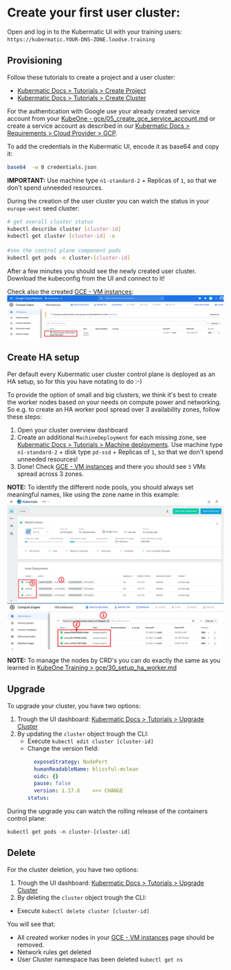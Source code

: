 # Create your first user cluster:

Open and log in to the Kubermatic UI with your training users: `https://kubermatic.YOUR-DNS-ZONE.loodse.training`

## Provisioning

Follow these tutorials to create a project and a user cluster:
- [Kubermatic Docs > Tutorials > Create Project](https://docs.kubermatic.com/kubermatic/master/tutorials/01-create-project)
- [Kubermatic Docs > Tutorials > Create Cluster](https://docs.kubermatic.com/kubermatic/master/tutorials/03-create-cluster/)

For the authentication with Google use your already created service account from your [KubeOne - gce/05_create_gce_service_account.md](../../kubeone/gce/05_create_gce_service_account.md) or create a service account as described in our [Kubermatic Docs > Requirements > Cloud Provider > GCP](https://docs.kubermatic.com/kubermatic/master/requirements/cloud_provider/_gcp/).

To add the credentials in the Kubermatic UI, encode it as base64 and copy it:
```bash
base64  -w 0 credentials.json
```
**IMPORTANT:** Use machine type `n1-standard-2` + Replicas of `1`, so that we don't spend unneeded resources.

During the creation of the user cluster you can watch the status in your `europe-west` seed cluster:
```bash
# get overall cluster status
kubectl describe cluster [cluster-id]
kubectl get cluster [cluster-id] -o

#see the control plane component pods
kubectl get pods -n cluster-[cluster-id]
```

After a few minutes you should see the newly created user cluster. Download the kubeconfig from the UI and connect to it!

Check also the created [GCE - VM instances](https://console.cloud.google.com/compute/instances):
![gce vm instances managed by Kubermatic](../.pics/gce-instances-k8c.png)

## Create HA setup
Per default every Kubermatic user cluster control plane is deployed as an HA setup, so for this you have notating to do :-)

To provide the option of small and big clusters, we think it's best to create the worker nodes based on your needs on compute power and networking. So e.g. to create an HA worker pool spread over 3 availability zones, follow these steps:
1. Open your cluster overview dashboard
2. Create an additional `MachineDeployment` for each missing zone, see [Kubermatic Docs > Tutorials > Machine deployments](https://docs.kubermatic.com/kubermatic/master/tutorials/08-manage-node-deployments/). Use machine type `n1-standard-2` + disk type `pd-ssd` + Replicas of `1`, so that we don't spend unneeded resources!
3. Done! Check [GCE - VM instances](https://console.cloud.google.com/compute/instances) and there you should see `3` VMs spread across 3 zones.  

**NOTE:** To identify the different node pools, you should always set meaningful names, like using the zone name in this example:
![GCE Multizone Setup - Kubermatic](../.pics/gce.k8c.multizone.worker.png)
![GCE Multizone Setup - GCE Console](../.pics/gce.console.multizone.worker.png)

**NOTE:** To manage the nodes by CRD's you can do exactly the same as you learned in [KubeOne Training > gce/30_setup_ha_worker.md](../../kubeone/gce/30_setup_ha_worker.md)


## Upgrade

To upgrade your cluster, you have two options:
1. Trough the UI dashboard: [Kubermatic Docs > Tutorials > Upgrade Cluster](https://docs.kubermatic.com/kubermatic/master/tutorials/04-upgrade-cluster/)
2. By updating the `cluster` object trough the CLI:
    - Execute `kubectl edit cluster [cluster-id]`
    - Change the version field:
      ```yaml
        exposeStrategy: NodePort
        humanReadableName: blissful-mclean
        oidc: {}
        pause: false
        version: 1.17.6    <<< CHANGE
      status:
      ```
During the upgrade you can watch the rolling release of the containers control plane:
```
kubectl get pods -n cluster-[cluster-id]
```

## Delete
For the cluster deletion, you have two options:
1. Trough the UI dashboard: [Kubermatic Docs > Tutorials > Upgrade Cluster](https://docs.kubermatic.com/kubermatic/master/tutorials/04-upgrade-cluster/)
2. By deleting the `cluster` object trough the CLI:
  - Execute `kubectl delete cluster [cluster-id]`

You will see that:
 - All created worker nodes in your [GCE - VM instances](https://console.cloud.google.com/compute/instances) page should be removed.
 - Network rules get deleted
 - User Cluster namespace has been deleted `kubectl get ns`
